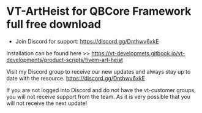 # VT-ArtHeist for QBCore Framework full free download

- Join Discord for support: https://discord.gg/Dnthwv6xkE

Installation can be found here >> https://vt-developmets.gitbook.io/vt-developments/product-scripts/fivem-art-heist

Visit my Discord group to receive our new updates and always stay up to date with the resource. https://discord.gg/Dnthwv6xkE

If you are not logged into Discord and do not have the vt-customer groups, you will not receive support from the team. As it is very possible that you will not receive the next update!


